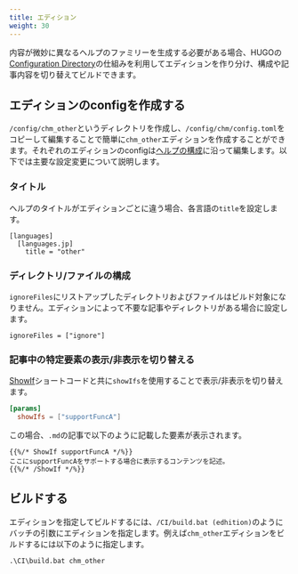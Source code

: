 ```yaml
---
title: エディション
weight: 30
---
```


内容が微妙に異なるヘルプのファミリーを生成する必要がある場合、HUGOの[Configuration Directory](https://gohugo.io/getting-started/configuration/#configuration-directory)の仕組みを利用してエディションを作り分け、構成や記事内容を切り替えてビルドできます。

## エディションのconfigを作成する

`/config/chm_other`というディレクトリを作成し、`/config/chm/config.toml`をコピーして編集することで簡単に`chm_other`エディションを作成することができます。それぞれのエディションのconfigは[ヘルプの構成](./30_Edition.html)に沿って編集します。以下では主要な設定変更について説明します。

### タイトル

ヘルプのタイトルがエディションごとに違う場合、各言語の`title`を設定します。

```
[languages]
  [languages.jp]
    title = "other"
```

### ディレクトリ/ファイルの構成

`ignoreFiles`にリストアップしたディレクトリおよびファイルはビルド対象になりません。エディションによって不要な記事やディレクトリがある場合に設定します。

```
ignoreFiles = ["ignore"]
```

### 記事中の特定要素の表示/非表示を切り替える

[ShowIf](./20_shortcodes.html)ショートコードと共に`showIfs`を使用することで表示/非表示を切り替えます。

```toml
[params]
  showIfs = ["supportFuncA"]
```

この場合、`.md`の記事で以下のように記載した要素が表示されます。

```
{{%/* ShowIf supportFuncA */%}}
ここにsupportFuncAをサポートする場合に表示するコンテンツを記述。
{{%/* /ShowIf */%}}
```

## ビルドする

エディションを指定してビルドするには、`/CI/build.bat (edhition)`のようにバッチの引数にエディションを指定します。例えば`chm_other`エディションをビルドするには以下のように指定します。

```
.\CI\build.bat chm_other
```